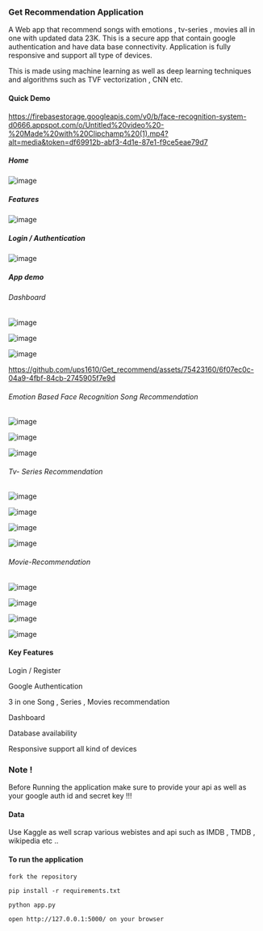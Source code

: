 ### Get Recommendation Application

A Web app that recommend songs with emotions , tv-series , movies all in one with updated data 23K.
This is a secure app that contain google authentication and have data base connectivity.
Application is fully responsive and support all type of devices.

This is made using machine learning as well as deep learning techniques and algorithms such as TVF vectorization , CNN etc.

#### Quick Demo

https://firebasestorage.googleapis.com/v0/b/face-recognition-system-d0666.appspot.com/o/Untitled%20video%20-%20Made%20with%20Clipchamp%20(1).mp4?alt=media&token=df69912b-abf3-4d1e-87e1-f9ce5eae79d7


##### Home

![image](https://github.com/ups1610/Get_recommend/assets/75423160/f941b12e-a2d4-49c3-a636-be173d22b64c)

##### Features

![image](https://github.com/ups1610/Get_recommend/assets/75423160/41f5dd57-0d11-413e-9632-2bca5a902ff8)

##### Login / Authentication

![image](https://github.com/ups1610/Get_recommend/assets/75423160/a8ce3331-0e38-4ef0-8f88-e27598a1364b)

##### App demo

###### Dashboard

![image](https://github.com/ups1610/Get_recommend/assets/75423160/2e68dcf8-a0a8-4476-be83-16336f57ca6e)

![image](https://github.com/ups1610/Get_recommend/assets/75423160/3d39a3c8-f59e-46ef-9f82-0b4253c93088)

![image](https://github.com/ups1610/Get_recommend/assets/75423160/a00ec53e-29f0-4496-869d-c6db8a9756cb)

https://github.com/ups1610/Get_recommend/assets/75423160/6f07ec0c-04a9-4fbf-84cb-2745905f7e9d

###### Emotion Based Face Recognition Song Recommendation

![image](https://github.com/ups1610/Get_recommend/assets/75423160/a57c4154-9bee-4569-9df2-07bc58c8f90c)

![image](https://github.com/ups1610/Get_recommend/assets/75423160/fb9b0df1-41fb-4196-9e84-4e08082e5353)

![image](https://github.com/ups1610/Get_recommend/assets/75423160/8d77a925-297a-4604-8203-ce98c533677f)

###### Tv- Series Recommendation

![image](https://github.com/ups1610/Get_recommend/assets/75423160/f679a196-9fb5-4036-9cd9-400a074e8910)

![image](https://github.com/ups1610/Get_recommend/assets/75423160/5b9663f0-b9c1-4223-9dea-e857d6e43b25)

![image](https://github.com/ups1610/Get_recommend/assets/75423160/a1ffdf86-5fc0-4d10-9edb-eba4e5679bdd)

![image](https://github.com/ups1610/Get_recommend/assets/75423160/6df2bebf-f233-4cd4-9fb1-ec8f60fdfc02)


###### Movie-Recommendation

![image](https://github.com/ups1610/Get_recommend/assets/75423160/673ec4a7-e601-4d24-9b6f-f4eb51b52bd7)

![image](https://github.com/ups1610/Get_recommend/assets/75423160/7c85b824-fbdd-4855-8cac-64269043ac49)

![image](https://github.com/ups1610/Get_recommend/assets/75423160/37949b1a-bd74-4e56-833e-1a7a9dc50523)

![image](https://github.com/ups1610/Get_recommend/assets/75423160/eb899ef8-8680-4bfd-8f80-3261c0d26242)


#### Key Features

Login / Register

Google Authentication

3 in one Song , Series , Movies recommendation

Dashboard

Database availability

Responsive support all kind of devices

### Note !

Before Running the application make sure to provide your api as well as your google auth id and secret key !!!

#### Data

Use Kaggle as well scrap various webistes and api such as IMDB , TMDB , wikipedia etc ..


####  To run the application

```
fork the repository

pip install -r requirements.txt

python app.py

open http://127.0.0.1:5000/ on your browser
```


